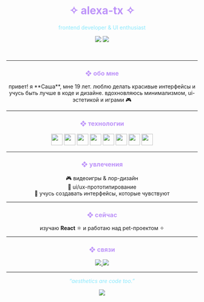 <h1 align="center" style="color:#bd93f9;">
  ✧ alexa-tx ✧
</h1>

<p align="center" style="color:#8be9fd;">
  frontend developer & UI enthusiast
</p>

<p align="center">
  <img src="https://img.shields.io/badge/age-19-purple?style=flat-square&color=bd93f9" />
  <img src="https://img.shields.io/badge/code-style-aesthetic?style=flat-square&color=8be9fd" />
</p>

<br/>

---

### <p align="center" style="color:#bd93f9;">❖ обо мне</p>

<p align="center">
  привет! я **Саша**, мне 19 лет.  
  люблю делать красивые интерфейсы и учусь быть лучше в коде и дизайне.  
  вдохновляюсь минимализмом, ui-эстетикой и играми 🎮  
</p>

---

### <p align="center" style="color:#bd93f9;">❖ технологии</p>

<p align="center">
  <img src="https://cdn.jsdelivr.net/gh/devicons/devicon/icons/html5/html5-original.svg" height="30" />
  <img src="https://cdn.jsdelivr.net/gh/devicons/devicon/icons/css3/css3-original.svg" height="30" />
  <img src="https://cdn.jsdelivr.net/gh/devicons/devicon/icons/javascript/javascript-original.svg" height="30" />
  <img src="https://cdn.jsdelivr.net/gh/devicons/devicon/icons/php/php-original.svg" height="30" />
  <img src="https://cdn.jsdelivr.net/gh/devicons/devicon/icons/mysql/mysql-original.svg" height="30" />
  <img src="https://cdn.jsdelivr.net/gh/devicons/devicon/icons/csharp/csharp-original.svg" height="30" />
  <img src="https://cdn.jsdelivr.net/gh/devicons/devicon/icons/java/java-original.svg" height="30" />
  <img src="https://cdn.jsdelivr.net/gh/devicons/devicon/icons/kotlin/kotlin-original.svg" height="30" />
</p>

---

### <p align="center" style="color:#bd93f9;">❖ увлечения</p>

<p align="center">
  🎮 видеоигры & лор-дизайн<br/>
  🎨 ui/ux-прототипирование<br/>
  🌙 учусь создавать интерфейсы, которые чувствуют
</p>

---

### <p align="center" style="color:#bd93f9;">❖ сейчас</p>

<p align="center">
  изучаю <strong>React</strong> ⚛️ и работаю над pet-проектом ✧  
</p>

---

### <p align="center" style="color:#bd93f9;">❖ связи</p>

<p align="center">
  <a href="https://t.me/areku_c">
    <img src="https://img.shields.io/badge/Telegram-@areku__c-2eaad6?style=for-the-badge&logo=telegram&logoColor=white" />
  </a>
  <a href="https://vk.com/shiorna">
    <img src="https://img.shields.io/badge/VK-shiorna-0077ff?style=for-the-badge&logo=vk&logoColor=white" />
  </a>
</p>

---

<p align="center" style="color:#8be9fd;">
  <em>“aesthetics are code too.”</em>
</p>

<p align="center">
  <img src="https://capsule-render.vercel.app/api?type=waving&color=8be9fd,bd93f9&height=100&section=footer"/>
</p>
